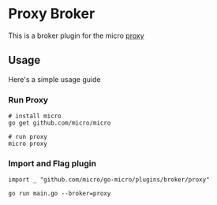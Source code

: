 # Proxy Broker

This is a broker plugin for the micro [proxy](https://micro.mu/docs/proxy.html)

## Usage

Here's a simple usage guide

### Run Proxy

```
# install micro
go get github.com/micro/micro

# run proxy
micro proxy
```

### Import and Flag plugin

```
import _ "github.com/micro/go-micro/plugins/broker/proxy"
```

```
go run main.go --broker=proxy
```
